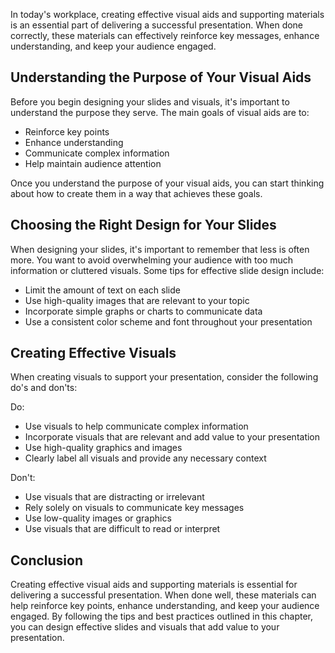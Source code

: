 
In today's workplace, creating effective visual aids and supporting materials is an essential part of delivering a successful presentation. When done correctly, these materials can effectively reinforce key messages, enhance understanding, and keep your audience engaged.

Understanding the Purpose of Your Visual Aids
---------------------------------------------

Before you begin designing your slides and visuals, it's important to understand the purpose they serve. The main goals of visual aids are to:

* Reinforce key points
* Enhance understanding
* Communicate complex information
* Help maintain audience attention

Once you understand the purpose of your visual aids, you can start thinking about how to create them in a way that achieves these goals.

Choosing the Right Design for Your Slides
-----------------------------------------

When designing your slides, it's important to remember that less is often more. You want to avoid overwhelming your audience with too much information or cluttered visuals. Some tips for effective slide design include:

* Limit the amount of text on each slide
* Use high-quality images that are relevant to your topic
* Incorporate simple graphs or charts to communicate data
* Use a consistent color scheme and font throughout your presentation

Creating Effective Visuals
--------------------------

When creating visuals to support your presentation, consider the following do's and don'ts:

Do:

* Use visuals to help communicate complex information
* Incorporate visuals that are relevant and add value to your presentation
* Use high-quality graphics and images
* Clearly label all visuals and provide any necessary context

Don't:

* Use visuals that are distracting or irrelevant
* Rely solely on visuals to communicate key messages
* Use low-quality images or graphics
* Use visuals that are difficult to read or interpret

Conclusion
----------

Creating effective visual aids and supporting materials is essential for delivering a successful presentation. When done well, these materials can help reinforce key points, enhance understanding, and keep your audience engaged. By following the tips and best practices outlined in this chapter, you can design effective slides and visuals that add value to your presentation.
